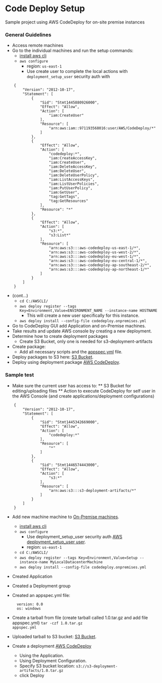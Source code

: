 # Code Deploy Setup
Sample project using AWS CodeDeploy for on-site premise instances

### General Guidelines

* Access remote machines
* Go to the individual machines and run the setup commands:
    * [install aws cli](http://docs.aws.amazon.com/cli/latest/userguide/installing.html)
    * `aws configure`
        * region: `us-east-1`
        * Use create user to complete the local actions with `deployment_setup_user` security auth with

```
    {
        "Version": "2012-10-17",
        "Statement": [
            {
                "Sid": "Stmt1445880926000",
                "Effect": "Allow",
                "Action": [
                    "iam:CreateUser"
                ],
                "Resource": [
                    "arn:aws:iam::971193568016:user/AWS/CodeDeploy/*"
                ]
            },
            {
                "Effect": "Allow",
                "Action": [
                    "codedeploy:*",
                    "iam:CreateAccessKey",
                    "iam:CreateUser",
                    "iam:DeleteAccessKey",
                    "iam:DeleteUser",
                    "iam:DeleteUserPolicy",
                    "iam:ListAccessKeys",
                    "iam:ListUserPolicies",
                    "iam:PutUserPolicy",
                    "iam:GetUser",
                    "tag:GetTags",
                    "tag:GetResources"
                ],
                "Resource": "*"
            },
            {
                "Effect": "Allow",
                "Action": [
                    "s3:*",
                    "s3:List*"
                ],
                "Resource": [
                    "arn:aws:s3:::aws-codedeploy-us-east-1/*",
                    "arn:aws:s3:::aws-codedeploy-us-west-2/*",
                    "arn:aws:s3:::aws-codedeploy-eu-west-1/*",
                    "arn:aws:s3:::aws-codedeploy-eu-central-1/*",
                    "arn:aws:s3:::aws-codedeploy-ap-southeast-2/*",
                    "arn:aws:s3:::aws-codedeploy-ap-northeast-1/*"
                ]
            }
        ]
    }
```

* (cont...)
    * `cd C:/AWSCLI/`
    * `aws deploy register --tags Key=Environment,Value=ENVIRONMENT_NAME --instance-name HOSTNAME`
        * This will create a new user specifically for this instance.
    * `aws deploy install --config-file codedeploy.onpremises.yml`
* Go to CodeDeploy GUI add Application and on-Premise machines.
* Take results and update AWS console by creating a new deployment.
* Determine how to create deployment packages
    * Create S3 Bucket, only one is needed for s3-deployment-artifacts
* Create package:
    * Add all necessary scripts and the [appspec.yml](http://docs.aws.amazon.com/codedeploy/latest/userguide/app-spec-ref.html) file.
* Deploy packages to S3 here: [S3 Bucket](https://console.aws.amazon.com/s3/home?region=us-east-1#&bucket=s3-deployment-artifacts/).
* Deploy using deployment package [AWS CodeDeploy](https://console.aws.amazon.com/codedeploy/home?region=us-east-1#/deployments).

### Sample test

* Make sure the current user has access to:
** S3 Bucket for editing/uploading files
** Action to execute CodeDeploy for self user in the AWS Console (and create applications/deployment configurations)

```
    {
        "Version": "2012-10-17",
        "Statement": [
            {
                "Sid": "Stmt1445342669000",
                "Effect": "Allow",
                "Action": [
                    "codedeploy:*"
                ],
                "Resource": [
                    "*"
                ]
            },
            {
                "Sid": "Stmt1446574443000",
                "Effect": "Allow",
                "Action": [
                    "s3:*"
                ],
                "Resource": [
                    "arn:aws:s3:::s3-deployment-artifacts/*"
                ]
            }
        ]
    }
```

* Add new machine machine to [On-Premise machines](https://console.aws.amazon.com/codedeploy/home?region=us-east-1#/onPremisesInstances).
    * [install aws cli](http://docs.aws.amazon.com/cli/latest/userguide/installing.html)
    * `aws configure`
        * Use deployment_setup_user security auth [AWS deployment_setup_user user](https://console.aws.amazon.com/iam/home?region=us-east-1#users/deployment_setup_user).
        * region: `us-east-1`
    * `cd C:/AWSCLI/`
    * `aws deploy register --tags Key=Environment,Value=Setup --instance-name MyLocalDatacenterMachine`
    * `aws deploy install --config-file codedeploy.onpremises.yml`
* Created Application
* Created a Deployment group
* Created an appspec.yml file:

        version: 0.0
        os: windows

* Create a tarball from file (create tarball called 1.0.tar.gz and add file appspec.yml) <code>tar -czf 1.0.tar.gz appspec.yml</code>
* Uploaded tarball to S3 bucket: [S3 Bucket](https://console.aws.amazon.com/s3/home?region=us-east-1#&bucket=s3-deployment-artifacts).
* Create a deployment [AWS CodeDeploy](https://console.aws.amazon.com/codedeploy/home?region=us-east-1#/deployments)
    * Using the Application.
    * Using Deployment Configuration.
    * Specify S3 bucket location: `s3://s3-deployment-artifacts/1.0.tar.gz`
    * click Deploy

